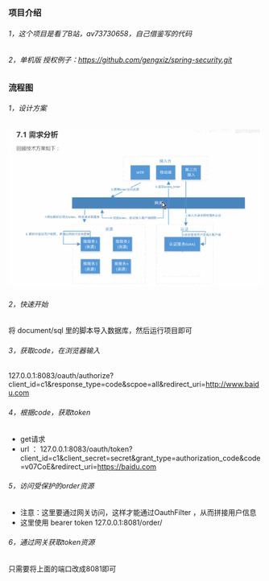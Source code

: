 ### 项目介绍
###### 1，这个项目是看了B站，av73730658，自己借鉴写的代码<br/>
###### 2，单机版 授权例子：https://github.com/gengxiz/spring-security.git<br/>

### 流程图

###### 1，设计方案
![alt](document/images/design.png) <br/>


###### 2，快速开始
将 document/sql 里的脚本导入数据库，然后运行项目即可<br/>

###### 3，获取code，在浏览器输入
127.0.0.1:8083/oauth/authorize?client_id=c1&response_type=code&scpoe=all&redirect_uri=http://www.baidu.com


###### 4，根据code，获取token
* get请求
* url ： 127.0.0.1:8083/oauth/token?client_id=c1&client_secret=secret&grant_type=authorization_code&code=v07CoE&redirect_uri=https://baidu.com


###### 5，访问受保护的order资源

* 注意：这里要通过网关访问，这样才能通过OauthFilter ，从而拼接用户信息
* 这里使用 bearer token
127.0.0.1:8081/order/


###### 6，通过网关获取token资源
只需要将上面的端口改成8081即可